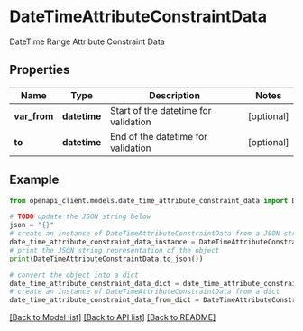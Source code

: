 # DateTimeAttributeConstraintData

DateTime Range Attribute Constraint Data

## Properties

Name | Type | Description | Notes
------------ | ------------- | ------------- | -------------
**var_from** | **datetime** | Start of the datetime for validation | [optional] 
**to** | **datetime** | End of the datetime for validation | [optional] 

## Example

```python
from openapi_client.models.date_time_attribute_constraint_data import DateTimeAttributeConstraintData

# TODO update the JSON string below
json = "{}"
# create an instance of DateTimeAttributeConstraintData from a JSON string
date_time_attribute_constraint_data_instance = DateTimeAttributeConstraintData.from_json(json)
# print the JSON string representation of the object
print(DateTimeAttributeConstraintData.to_json())

# convert the object into a dict
date_time_attribute_constraint_data_dict = date_time_attribute_constraint_data_instance.to_dict()
# create an instance of DateTimeAttributeConstraintData from a dict
date_time_attribute_constraint_data_from_dict = DateTimeAttributeConstraintData.from_dict(date_time_attribute_constraint_data_dict)
```
[[Back to Model list]](../README.md#documentation-for-models) [[Back to API list]](../README.md#documentation-for-api-endpoints) [[Back to README]](../README.md)


